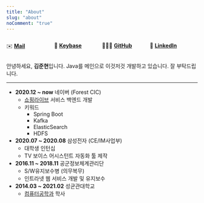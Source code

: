 ```yaml
---
title: "About"
slug: "about"
noComment: "true"
---
```


<div style="display:flex;flex-direction:row;flex-wrap:wrap;width:100%">
<div style="flex:25%" markdown="1">

✉️ [**Mail**](mailto:me@junbread.win)

</div>
<div style="flex:25%">

🔐 [**Keybase**](https://keybase.io/junbread)

</div>
<div style="flex:25%">

👩🏻‍💻 [**GitHub**](https://github.com/junbread)

</div>
<div style="flex:25%">

🔗 [**LinkedIn**](https://www.linkedin.com/in/junhyun-kim-967068182/)

</div>
</div>

안녕하세요, **김준현**입니다. Java를 메인으로 이것저것 개발하고 있습니다. 잘 부탁드립니다.

---

- **2020.12 ~ now** 네이버 (Forest CIC)
    - [쇼핑라이브](http://shoppinglive.naver.com) 서비스 백엔드 개발
    - 키워드
        - Spring Boot
        - Kafka
        - ElasticSearch
        - HDFS
- **2020.07 ~ 2020.08** 삼성전자 (CE/IM사업부)
    - 대학생 인턴십
    - TV 보이스 어시스턴트 자동화 툴 제작
- **2016.11 ~ 2018.11** 공군정보체계관리단
    - S/W유지보수병 (의무복무)
    - 인트라넷 웹 서비스 개발 및 유지보수
- **2014.03 ~ 2021.02** 성균관대학교
    - [컴퓨터공학과](https://cs.skku.edu/) 학사

